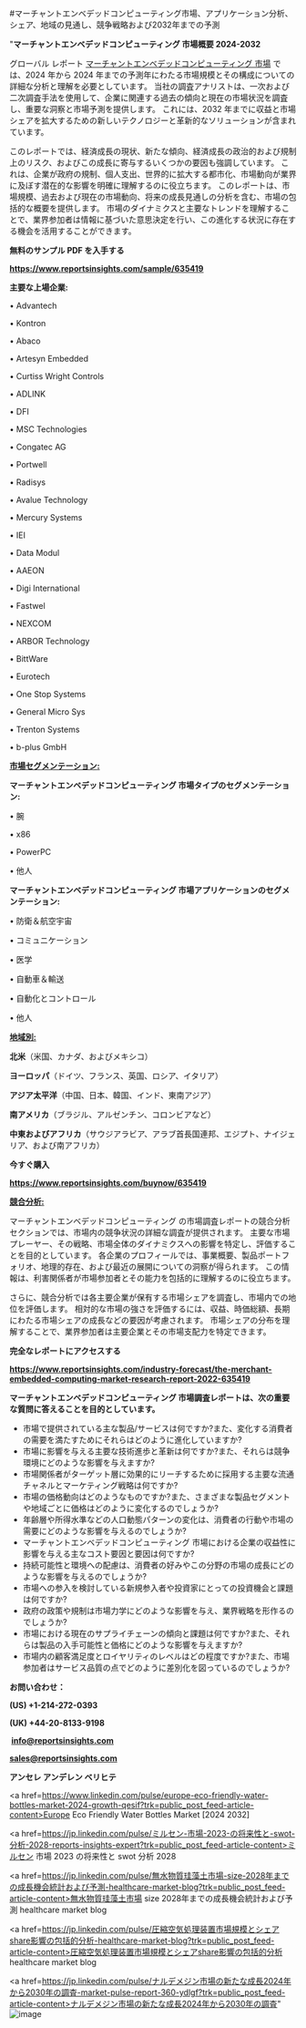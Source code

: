 #マーチャントエンベデッドコンピューティング市場、アプリケーション分析、シェア、地域の見通し、競争戦略および2032年までの予測

"<strong>マーチャントエンベデッドコンピューティング 市場概要 2024-2032</strong>

グローバル レポート <a href=https://www.reportsinsights.com/sample/635419>マーチャントエンベデッドコンピューティング 市場</a> では、2024 年から 2024 年までの予測年にわたる市場規模とその構成についての詳細な分析と理解を必要としています。 当社の調査アナリストは、一次および二次調査手法を使用して、企業に関連する過去の傾向と現在の市場状況を調査し、重要な洞察と市場予測を提供します。 これには、2032 年までに収益と市場シェアを拡大​​するための新しいテクノロジーと革新的なソリューションが含まれています。

このレポートでは、経済成長の現状、新たな傾向、経済成長の政治的および規制上のリスク、およびこの成長に寄与するいくつかの要因も強調しています。 これは、企業が政府の規制、個人支出、世界的に拡大する都市化、市場動向が業界に及ぼす潜在的な影響を明確に理解するのに役立ちます。 このレポートは、市場規模、過去および現在の市場動向、将来の成長見通しの分析を含む、市場の包括的な概要を提供します。 市場のダイナミクスと主要なトレンドを理解することで、業界参加者は情報に基づいた意思決定を行い、この進化する状況に存在する機会を活用することができます。

<strong><b>無料のサンプル PDF を入手する</b></strong>

<a href=https://www.reportsinsights.com/sample/635419><strong><u>https://www.reportsinsights.com/sample/635419</u></strong></a>

<strong>主要な上場企業:</strong>

• Advantech

• Kontron

• Abaco

• Artesyn Embedded

• Curtiss Wright Controls

• ADLINK

• DFI

• MSC Technologies

• Congatec AG

• Portwell

• Radisys

• Avalue Technology

• Mercury Systems

• IEI

• Data Modul

• AAEON

• Digi International

• Fastwel

• NEXCOM

• ARBOR Technology

• BittWare

• Eurotech

• One Stop Systems

• General Micro Sys

• Trenton Systems

• b-plus GmbH

<strong><u>市場セグメンテーション</u></strong><strong><u>:</u></strong>

<strong>マーチャントエンベデッドコンピューティング 市場タイプのセグメンテーション:</strong>

• 腕

• x86

• PowerPC

• 他人

<strong>マーチャントエンベデッドコンピューティング 市場アプリケーションのセグメンテーション:</strong>

• 防衛＆航空宇宙

• コミュニケーション

• 医学

• 自動車＆輸送

• 自動化とコントロール

• 他人

<strong><u>地域別</u></strong><strong><u>:</u></strong>

<strong>北米</strong>（米国、カナダ、およびメキシコ）

<strong>ヨーロッパ</strong>（ドイツ、フランス、英国、ロシア、イタリア）

<strong>アジア太平洋</strong>（中国、日本、韓国、インド、東南アジア）

<strong>南アメリカ</strong>（ブラジル、アルゼンチン、コロンビアなど）

<strong>中東およびアフリカ</strong>（サウジアラビア、アラブ首長国連邦、エジプト、ナイジェリア、および南アフリカ）

<strong>今すぐ購入</strong>

<a href=https://www.reportsinsights.com/buynow/635419><strong><u>https://www.reportsinsights.com/buynow/635419</u></strong></a>

<strong><u>競合分析:</u></strong>

マーチャントエンベデッドコンピューティング の市場調査レポートの競合分析セクションでは、市場内の競争状況の詳細な調査が提供されます。 主要な市場プレーヤー、その戦略、市場全体のダイナミクスへの影響を特定し、評価することを目的としています。 各企業のプロフィールでは、事業概要、製品ポートフォリオ、地理的存在、および最近の展開についての洞察が得られます。 この情報は、利害関係者が市場参加者とその能力を包括的に理解するのに役立ちます。

さらに、競合分析では各主要企業が保有する市場シェアを調査し、市場内での地位を評価します。 相対的な市場の強さを評価するには、収益、時価総額、長期にわたる市場シェアの成長などの要因が考慮されます。 市場シェアの分布を理解することで、業界参加者は主要企業とその市場支配力を特定できます。

<strong>完全なレポートにアクセスする</strong>

<a href=https://www.reportsinsights.com/industry-forecast/the-merchant-embedded-computing-market-research-report-2022-635419><strong><u><b>https://www.reportsinsights.com/industry-forecast/the-merchant-embedded-computing-market-research-report-2022-635419</b></u></strong></a>

<strong><b>マーチャントエンベデッドコンピューティング 市場調査レポートは、次の重要な質問に答えることを目的としています。</b></strong>
<ul>
  <li>市場で提供されている主な製品/サービスは何ですか?また、変化する消費者の需要を満たすためにそれらはどのように進化していますか?</li>
  <li>市場に影響を与える主要な技術進歩と革新は何ですか?また、それらは競争環境にどのような影響を与えますか?</li>
  <li>市場関係者がターゲット層に効果的にリーチするために採用する主要な流通チャネルとマーケティング戦略は何ですか?</li>
  <li>市場の価格動向はどのようなものですか?また、さまざまな製品セグメントや地域ごとに価格はどのように変化するのでしょうか?</li>
  <li>年齢層や所得水準などの人口動態パターンの変化は、消費者の行動や市場の需要にどのような影響を与えるのでしょうか?</li>
  <li>マーチャントエンベデッドコンピューティング 市場における企業の収益性に影響を与える主なコスト要因と要因は何ですか?</li>
  <li>持続可能性と環境への配慮は、消費者の好みやこの分野の市場の成長にどのような影響を与えるのでしょうか?</li>
  <li>市場への参入を検討している新規参入者や投資家にとっての投資機会と課題は何ですか?</li>
  <li>政府の政策や規制は市場力学にどのような影響を与え、業界戦略を形作るのでしょうか?</li>
  <li>市場における現在のサプライチェーンの傾向と課題は何ですか?また、それらは製品の入手可能性と価格にどのような影響を与えますか?</li>
  <li>市場内の顧客満足度とロイヤリティのレベルはどの程度ですか?また、市場参加者はサービス品質の点でどのように差別化を図っているのでしょうか?</li>
</ul>
<strong>お問い合わせ：</strong>

<strong>(US) +1-214-272-0393</strong>

<strong>(UK) +44-20-8133-9198</strong>

<strong> </strong><a href=info@reportsinsights.com><strong><u>info@reportsinsights.com</u></strong></a>

<a href=sales@reportsinsights.com><strong><u>sales@reportsinsights.com</u></strong></a>

<strong>アンセレ アンデレン ベリヒテ</strong>

<a href=https://www.linkedin.com/pulse/europe-eco-friendly-water-bottles-market-2024-growth-qesif?trk=public_post_feed-article-content>Europe Eco Friendly Water Bottles Market [2024 2032]</a>

<a href=https://jp.linkedin.com/pulse/ミルセン-市場-2023-の将来性と-swot-分析-2028-reports-insights-expert?trk=public_post_feed-article-content>ミルセン 市場 2023 の将来性と swot 分析 2028</a>

<a href=https://jp.linkedin.com/pulse/無水物質珪藻土市場-size-2028年までの成長機会統計および予測-healthcare-market-blog?trk=public_post_feed-article-content>無水物質珪藻土市場 size 2028年までの成長機会統計および予測 healthcare market blog</a>

<a href=https://jp.linkedin.com/pulse/圧縮空気処理装置市場規模とシェアshare影響の包括的分析-healthcare-market-blog?trk=public_post_feed-article-content>圧縮空気処理装置市場規模とシェアshare影響の包括的分析 healthcare market blog</a>

<a href=https://jp.linkedin.com/pulse/ナルデメジン市場の新たな成長2024年から2030年の調査-market-pulse-report-360-ydlgf?trk=public_post_feed-article-content>ナルデメジン市場の新たな成長2024年から2030年の調査</a>"
![image](https://github.com/aanak123/RIMarketer1/assets/158471119/12a3ec03-67b9-453c-8804-aac214d9f6dc)

